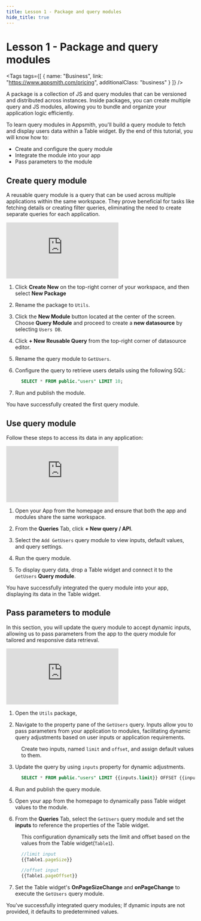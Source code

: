 ```yaml
---
title: Lesson 1 - Package and query modules
hide_title: true
---
```


<!-- vale off -->

<div className="tag-wrapper">
 <h1>Lesson 1 - Package and query modules</h1>

<Tags
tags={[
{ name: "Business", link: "https://www.appsmith.com/pricing", additionalClass: "business" }
]}
/>

</div>

<!-- vale on -->

A package is a collection of JS and query modules that can be versioned and distributed across instances. Inside packages, you can create multiple query and JS modules, allowing you to bundle and organize your application logic efficiently.

To learn query modules in Appsmith, you'll build a query module to fetch and display users data within a Table widget. By the end of this tutorial, you will know how to:

* Create and configure the query module
* Integrate the module into your app
* Pass parameters to the module


## Create query module

A reusable query module is a query that can be used across multiple applications within the same workspace. They prove beneficial for tasks like fetching details or creating filter queries, eliminating the need to create separate queries for each application.

<div style={{ position: "relative", paddingBottom: "calc(50.520833333333336% + 41px)", height: "0", width: "100%" }}>
  <iframe src="https://demo.arcade.software/yNiBvqrtySDbrnyRvedL?embed" frameborder="0" loading="lazy" webkitallowfullscreen mozallowfullscreen allowfullscreen style={{ position: "absolute", top: "0", left: "0", width: "100%", height: "100%", colorScheme: "light" }} title="Appsmith | Connect Data">
  </iframe>
</div>

1. Click **Create New** on the top-right corner of your workspace, and then select **New Package**

2. Rename the package to `Utils`.

3. Click the **New Module** button located at the center of the screen. Choose **Query Module** and proceed to create a **new datasource** by selecting `Users DB`.

4. Click **+ New Reusable Query** from the top-right corner of datasource editor.

5. Rename the query module to `GetUsers`.

6. Configure the query to retrieve users details using the following SQL:


<dd>

```sql
SELECT * FROM public."users" LIMIT 10;
```

</dd>

7. Run and publish the module. 

You have successfully created the first query module.

## Use query module

Follow these steps to access its data in any application:

<div style={{ position: "relative", paddingBottom: "calc(50.520833333333336% + 41px)", height: "0", width: "100%" }}>
  <iframe src="https://demo.arcade.software/Fana8M9GFkoaZs8afxEh?embed" frameborder="0" loading="lazy" webkitallowfullscreen mozallowfullscreen allowfullscreen style={{ position: "absolute", top: "0", left: "0", width: "100%", height: "100%", colorScheme: "light" }} title="Appsmith | Connect Data">
  </iframe>
</div>


1. Open your App from the homepage and ensure that both the app and modules share the same workspace.

2. From the **Queries** Tab, click **+ New query / API**.

3. Select the `Add GetUsers` query module to view inputs, default values, and query settings.

4. Run the query module.

5. To display query data, drop a Table widget and connect it to the `GetUsers` **Query module**. 

You have successfully integrated the query module into your app, displaying its data in the Table widget.



## Pass parameters to module


In this section, you will update the query module to accept dynamic inputs, allowing us to pass parameters from the app to the query module for tailored and responsive data retrieval. 


<div style={{ position: "relative", paddingBottom: "calc(50.520833333333336% + 41px)", height: "0", width: "100%" }}>
  <iframe src="https://demo.arcade.software/QrooUEgraR9TmCEuwntf?embed" frameborder="0" loading="lazy" webkitallowfullscreen mozallowfullscreen allowfullscreen style={{ position: "absolute", top: "0", left: "0", width: "100%", height: "100%", colorScheme: "light" }} title="Appsmith | Connect Data">
  </iframe>
</div>

1. Open the `Utils` package, 

2. Navigate to the property pane of the `GetUsers` query. Inputs allow you to pass parameters from your application to modules, facilitating dynamic query adjustments based on user inputs or application requirements.

<dd>

Create two inputs, named `limit` and `offset`, and assign default values to them.

</dd>



3. Update the query by using `inputs` property for dynamic adjustments. 

<dd>


```sql
SELECT * FROM public."users" LIMIT {{inputs.limit}} OFFSET {{inputs.offset}};
```

</dd>

4. Run and publish the query module.


5. Open your app from the homepage to dynamically pass Table widget values to the module.


6. From the **Queries** Tab, select the `GetUsers` query module and set the **inputs** to reference the properties of the Table widget.

<dd>

This configuration dynamically sets the limit and offset based on the values from the Table widget(`Table1`).

```js
//limit input
{{Table1.pageSize}}

//offset input
{{Table1.pageOffset}}
```

</dd>

7. Set the Table widget's **OnPageSizeChange** and **onPageChange** to execute the `GetUsers` query module. 



You've successfully integrated query modules; If dynamic inputs are not provided, it defaults to predetermined values.